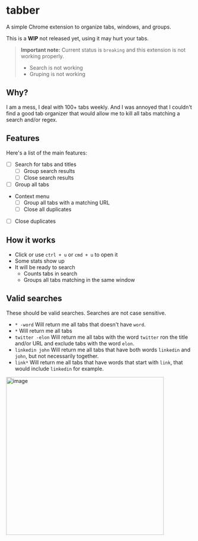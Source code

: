 # tabber

A simple Chrome extension to organize tabs, windows, and groups. 

This is a **WIP** not released yet, using it may hurt your tabs. 

>**Important note:** Current status is `breaking` and this extension is not working properly.
>
>* Search is not working
>* Gruping is not working
>

## Why? 
I am a mess, I deal with 100+ tabs weekly. And I was annoyed that I couldn't find a good tab organizer that would allow me to kill all tabs matching a search and/or regex. 

## Features

Here's a list of the main features:

* [ ] Search for tabs and titles 
  * [ ] Group search results
  * [ ] Close search results
* [ ] Group all tabs
* Context menu
  * [ ] Group all tabs with a matching URL
  * [ ] Close all duplicates
* [ ] Close duplicates

## How it works

* Click or use `ctrl + u` or `cmd + u` to open it
* Some stats show up
* It will be ready to search
  * Counts tabs in search
  * Groups all tabs matching in the same window 


## Valid searches

These should be valid searches. Searches are not case sensitive. 

* `* -word`
Will return me all tabs that doesn't have `word`.
* `*`
Will return me all tabs
* `twitter -elon`
Will return me all tabs with the word `twitter` ron the title and/or URL and exclude tabs with the word `elon`.
* `linkedin john`
Will return me all tabs that have both words `linkedin` and `john`, but not necessarily together.
* `link*` 
Will return me all tabs that have words that start with `link`, that would include `linkedin` for example. 

<img width="425" alt="image" src="https://user-images.githubusercontent.com/1311402/236884510-553cc591-6f50-4cbc-ab51-8d922be93f8f.png">


